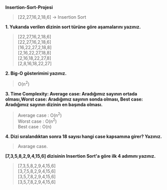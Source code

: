 **Insertion-Sort-Projesi**

>[22,27,16,2,18,6] -> Insertion Sort

**1. Yukarıda verilen dizinin sort türüne göre aşamalarını yazınız.**

>[22,27,16,2,18,6]<br />
>[22,27,16,2,18,6]<br />
>[16,22,27,2,18,8]<br />
>[2,16,22,27,18,8]<br />
>[2,16,18,22,27,8]<br />
>[2,8,16,18,22,27]
  
**2. Big-O gösterimini yazınız.**

>O(n<sup>2</sup>)

**3. Time Complexity: Average case: Aradığımız sayının ortada olması,Worst case: Aradığımız sayının sonda olması, Best case: Aradığımız sayının dizinin en başında olması.**

>Average case : O(n<sup>2</sup>)<br />
>Worst case : O(n<sup>2</sup>)<br />
>Best case : O(n)

**4. Dizi sıralandıktan sonra 18 sayısı hangi case kapsamına girer? Yazınız.**

>Avarage case.
  
**[7,3,5,8,2,9,4,15,6] dizisinin Insertion Sort'a göre ilk 4 adımını yazınız.**

  > [7,3,5,8,2,9,4,15,6]<br />
  > [3,7,5,8,2,9,4,15,6]<br />
  > [3,5,7,8,2,9,4,15,6]<br />
  > [3,5,7,8,2,9,4,15,6]<br />
